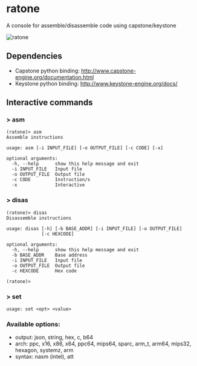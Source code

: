 # ratone
A console for assemble/disassemble code using capstone/keystone

![ratone](https://cloud.githubusercontent.com/assets/1675387/22099706/b8528a18-de2c-11e6-8623-79912abba00c.png)

## Dependencies

* Capstone python binding: http://www.capstone-engine.org/documentation.html
* Keystone python binding: http://www.keystone-engine.org/docs/


## Interactive commands

### > asm
```
(ratone)> asm
Assemble instructions

usage: asm [-i INPUT_FILE] [-o OUTPUT_FILE] [-c CODE] [-x]

optional arguments:
  -h, --help      show this help message and exit
  -i INPUT_FILE   Input file
  -o OUTPUT_FILE  Output file
  -c CODE         Instruction/s
  -x              Interactive
```

### > disas
```
(ratone)> disas
Disassemble instructions

usage: disas [-h] [-b BASE_ADDR] [-i INPUT_FILE] [-o OUTPUT_FILE]
             [-c HEXCODE]

optional arguments:
  -h, --help      show this help message and exit
  -b BASE_ADDR    Base address
  -i INPUT_FILE   Input file
  -o OUTPUT_FILE  Output file
  -c HEXCODE      Hex code

(ratone)>
```

### > set
```
usage: set <opt> <value>
```

### Available options:

   * output: json, string, hex, c, b64
   * arch: ppc, x16, x86, x64, ppc64, mips64, sparc, arm_t, arm64, mips32, hexagon, systemz, arm
   * syntax: nasm (intel), att
